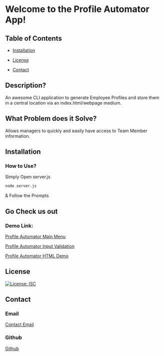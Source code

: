 # Welcome to the Profile Automator App!

## Table of Contents

- [Installation](#installation)

- [License](#license)

- [Contact](#contact)

## Description?

An awesome CLI application to generate Employee Profiles and store them in a central location via an index.html/webpage medium.

## What Problem does it Solve?

Allows managers to quickly and easily have access to Team Member information.

## Installation

### How to Use?

Simply Open server.js

```bash
node server.js
```
& Follow the Prompts

## Go Check us out

### Demo Link:

[Profile Automator Main Menu](https://drive.google.com/file/d/1bRNWX7j-pwChTJRRMOSaM8HF4Kl7FUAY/view?usp=sharing)

[Profile Automator Input Validation](https://drive.google.com/file/d/1f0hPwgeGfey9fDCmDmOQx2Wu8qsS3IUe/view?usp=sharing)

[Profile Automator HTML Demo](https://drive.google.com/file/d/1qzKk99y9cJbapq_hs6QR3qhXGpOvEr3s/view?usp=sharing)


## License

[![License: ISC](https://img.shields.io/badge/License-ISC-blue.svg)](https://opensource.org/licenses/ISC)

## Contact

### Email

[Contact Email](mailto:create.jasminedaniels@gmail.com)

### Github

[Github](https://github.com/JasmineDaniels)